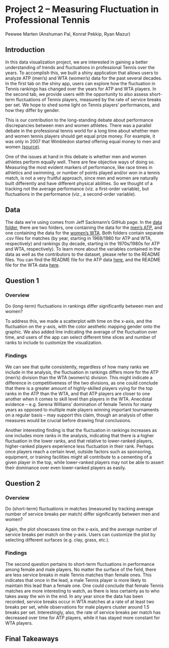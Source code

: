 Project 2 – Measuring Fluctuation in Professional Tennis
================
Peewee Marten (Anshuman Pal, Konrat Pekkip, Ryan Mazur)

## Introduction

In this data visualization project, we are interested in gaining a
better understanding of trends and fluctuations in professional Tennis
over the years. To accomplish this, we built a shiny application that
allows users to analyze ATP (men’s) and WTA (women’s) data for the past
several decades. In the first tab on the shiny app, users can explore
how the fluctuation in Tennis rankings has changed over the years for
ATP and WTA players. In the second tab, we provide users with the
opportunity to also assess short-term fluctuations of Tennis players,
measured by the rate of service breaks per set. We hope to shed some
light on Tennis players’ performances, and how they differ by gender.

This is our contribution to the long-standing debate about performance
discrepancies between men and women athletes. There was a parallel
debate in the professional tennis world for a long time about whether
men and women tennis players should get equal prize money. For example,
it was only in 2007 that Wimbledon started offering equal money to men
and women
[(source)](https://www.espn.com/tennis/story/_/id/24599816/us-open-follow-money-how-pay-gap-grand-slam-tennis-closed).

One of the issues at hand in this debate is whether men and women
athletes perform equally well. There are few objective ways of doing so.
Measuring the most evident markers of performance, like race times in
athletics and swimming, or number of points played and/or won in a
tennis match, is not a very fruitful approach, since men and women are
naturally built differently and have different physical abilities. So we
thought of a tracking not the average performance (viz. a first-order
variable), but fluctuations in the performance (viz., a second-order
variable).

## Data

The data we’re using comes from Jeff Sackmann’s GitHub page. In the
[data folder](../data), there are two folders, one containing the data
for the [men’s ATP](../data/atp), and one containing the data for the
[women’s WTA](data/wta). Both folders contain separate .csv files for
matches (by year, starting in 1968/1980 for ATP and WTA, respectively)
and rankings (by decade, starting in the 1970s/1980s for ATP and WTA,
respectively). To learn more about the variables contained in the data
as well as the contributors to the dataset, please refer to the README
files. You can find the README file for the ATP data
[here](../data/atp/README.md), and the README file for the WTA data
[here](../data/wta/README.md).

## Question 1

### Overview

Do (long-term) fluctuations in rankings differ significantly between men
and women?

To address this, we made a scatterplot with time on the x-axis, and the
fluctuation on the y-axis, with the color aesthetic mapping gender onto
the graphic. We also added line indicating the average of the
fluctuation over time, and users of the app can select different time
slices and number of ranks to include to customize the visualization.

### Findings

We can see that quite consistently, regardless of how many ranks we
include in the analysis, the fluctuation in rankings differs more for
the ATP (men’s) division than the WTA (women’s) division. This might
indicate a difference in competitiveness of the two divisions, as one
could conclude that there is a greater amount of highly-skilled players
vying for the top ranks in the ATP than the WTA, and that ATP players
are closer to one another when it comes to skill level than players in
the WTA. Anecdotal evidence – e.g. Serena Williams’ domination of female
Tennis for many years as opposed to multiple male players winning
important tournaments on a regular basis – may support this claim,
though an analysis of other measures would be crucial before drawing
final conclusions.

Another interesting finding is that the fluctuation in rankings
increases as one includes more ranks in the analysis, indicating that
there is a higher fluctuation in the lower ranks, and that relative to
lower-ranked players, higher-ranked players experience less fluctuation
in their rank. Perhaps once players reach a certain level, outside
factors such as sponsoring, equipment, or training facilities might all
contribute to a cementing of a given player in the top, while
lower-ranked players may not be able to assert their dominance over even
lower-ranked players as easily.

## Question 2

### Overview

Do (short-term) fluctuations in matches (measured by tracking average
number of service breaks per match) differ significantly between men and
women?

Again, the plot showcases time on the x-axis, and the average number of
service breaks per match on the y-axis. Users can customize the plot by
selecting different surfaces (e.g. clay, grass, etc.).

### Findings

The second question pertains to short-term fluctuations in performance
among female and male players. No matter the surface of the field, there
are less service breaks in male Tennis matches than female ones. This
indicates that once in the lead, a male Tennis player is more likely to
maintain this lead than a female one. One could conclude that female
Tennis matches are more interesting to watch, as there is less certainty
as to who takes away the win in the end. In any year since the data has
been recorded, service breaks occur in WTA matches at a rate of at least
two breaks per set, while observations for male players cluster around
1.5 breaks per set. Interestingly, also, the rate of service breaks per
match has decreased over time for ATP players, while it has stayed more
constant for WTA players.

## Final Takeaways
